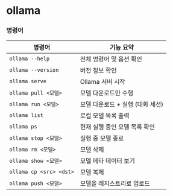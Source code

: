 # ollama

### 명령어

| 명령어                  | 기능 요약                        |
| ----------------------- | -------------------------------- |
| `ollama --help`         | 전체 명령어 및 옵션 확인         |
| `ollama --version`      | 버전 정보 확인                   |
| `ollama serve`          | Ollama 서버 시작                 |
| `ollama pull <모델>`    | 모델 다운로드만 수행             |
| `ollama run <모델>`     | 모델 다운로드 + 실행 (대화 세션) |
| `ollama list`           | 로컬 모델 목록 출력              |
| `ollama ps`             | 현재 실행 중인 모델 목록 확인    |
| `ollama stop <모델>`    | 실행 중 모델 종료                |
| `ollama rm <모델>`      | 모델 삭제                        |
| `ollama show <모델>`    | 모델 메타 데이터 보기            |
| `ollama cp <src> <dst>` | 모델 복제                        |
| `ollama push <모델>`    | 모델을 레지스트리로 업로드       |
